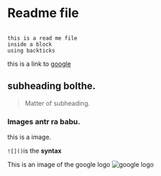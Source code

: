 # Readme file

```

this is a read me file
inside a block
using backticks

```

this is a link to [google](https://www.google.com)

## subheading bolthe.
> Matter of subheading.

### Images antr ra babu.

this is a image.

` ![]() `is the **syntax**

This is an image of the google logo ![google logo](https://www.google.com/images/branding/googlelogo/2x/googlelogo_color_272x92dp.png)
